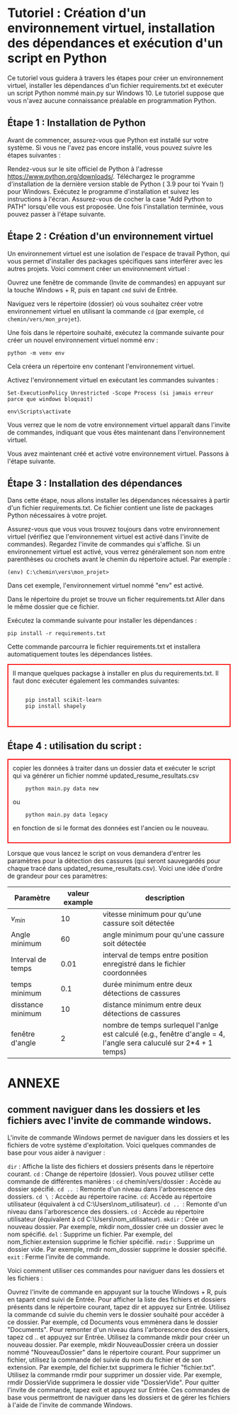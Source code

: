 # Tutoriel : Création d'un environnement virtuel, installation des dépendances et exécution d'un script en Python
Ce tutoriel vous guidera à travers les étapes pour créer un environnement virtuel,
installer les dépendances d'un fichier requirements.txt et exécuter un script Python nommé main.py sur Windows 10.
Le tutoriel suppose que vous n'avez aucune connaissance préalable en programmation Python.

## Étape 1 : Installation de Python
Avant de commencer, assurez-vous que Python est installé sur votre système.
Si vous ne l'avez pas encore installé, vous pouvez suivre les étapes suivantes :

Rendez-vous sur le site officiel de Python à l'adresse https://www.python.org/downloads/.
Téléchargez le programme d'installation de la dernière version stable de Python ( 3.9 pour toi Yvain !) pour Windows.
Exécutez le programme d'installation et suivez les instructions à l'écran.
Assurez-vous de cocher la case "Add Python to PATH" lorsqu'elle vous est proposée.
Une fois l'installation terminée, vous pouvez passer à l'étape suivante.

## Étape 2 : Création d'un environnement virtuel
Un environnement virtuel est une isolation de l'espace de travail Python,
qui vous permet d'installer des packages spécifiques sans interférer avec les autres projets.
Voici comment créer un environnement virtuel :

Ouvrez une fenêtre de commande (Invite de commandes) en appuyant sur la touche Windows + R,
puis en tapant `cmd` suivi de Entrée.

Naviguez vers le répertoire (dossier) où vous souhaitez créer votre environnement virtuel en utilisant la commande `cd` 
(par exemple, `cd chemin/vers/mon_projet`).

Une fois dans le répertoire souhaité,
exécutez la commande suivante pour créer un nouvel environnement virtuel nommé env :

```
python -m venv env
```
Cela créera un répertoire env contenant l'environnement virtuel.

Activez l'environnement virtuel en exécutant les commandes suivantes :

```
Set-ExecutionPolicy Unrestricted -Scope Process (si jamais erreur parce que windows bloquait)
```
```
env\Scripts\activate
```

Vous verrez que le nom de votre environnement virtuel apparaît dans l'invite de commandes,
indiquant que vous êtes maintenant dans l'environnement virtuel.

Vous avez maintenant créé et activé votre environnement virtuel. Passons à l'étape suivante.

## Étape 3 : Installation des dépendances
Dans cette étape, nous allons installer les dépendances nécessaires à partir d'un fichier requirements.txt. 
Ce fichier contient une liste de packages Python nécessaires à votre projet.

Assurez-vous que vous vous trouvez toujours dans votre environnement virtuel 
(vérifiez que l'environnement virtuel est activé dans l'invite de commandes).
Regardez l'invite de commandes qui s'affiche.
Si un environnement virtuel est activé,
vous verrez généralement son nom entre parenthèses ou crochets avant le chemin du répertoire actuel.
Par exemple :

```
(env) C:\chemin\vers\mon_projet>
```
Dans cet exemple, l'environnement virtuel nommé "env" est activé.

Dans le répertoire du projet se trouve un ficher requirements.txt
Aller dans le même dossier que ce fichier.

Exécutez la commande suivante pour installer les dépendances :

```
pip install -r requirements.txt
```

Cette commande parcourra le fichier requirements.txt et installera automatiquement toutes les dépendances listées.

<div style="border: 2px solid red; padding: 10px;">
    Il manque quelques packagse à installer en plus du requirements.txt. Il faut donc exécuter également les commandes suivantes:

```

    pip install scikit-learn
    pip install shapely
    
```

    
</div>


## Étape 4 : utilisation du script : 

<div style="border: 2px solid red; padding: 10px;">
copier les données à traiter dans un dossier data
et exécuter le script qui va générer un fichier nommé updated_resume_resultats.csv

```
    python main.py data new
```
ou 

```
    python main.py data legacy 
```
en fonction de si le format des données est l'ancien ou le nouveau. 
</div>

Lorsque que vous lancez le script on vous demandera d'entrer les paramètres pour la détection des cassures
(qui seront sauvegardés pour chaque tracé dans updated_resume_resultats.csv).
Voici une idée d'ordre de grandeur pour ces paramètres:

| Paramètre       | valeur example  | description     |
|-----------------|-----------------|-----------------|
| $v_{min}$       | 10             | vitesse minimum pour qu'une cassure soit détectée     |
| Angle minimum   | 60    | angle minimum pour qu'une cassure soit détectée |
| Interval de temps | 0.01    |  interval de temps entre position enregistré dans le fichier coordonnées |
| temps minimum | 0.1    | durée minimum entre deux détections de cassures  |
| disstance minimum | 10   | distance minimum entre deux détections de cassures |
| fenêtre d'angle | 2    |  nombre de temps surlequel l'anlge est calculé (e.g., fenêtre d'angle = 4, l'angle sera caluculé sur 2*4 + 1 temps) |



# ANNEXE
## comment naviguer dans les dossiers et les fichiers avec l'invite de commande windows.
L'invite de commande Windows permet de naviguer dans les dossiers et les fichiers de votre système d'exploitation.
Voici quelques commandes de base pour vous aider à naviguer :

`dir` : Affiche la liste des fichiers et dossiers présents dans le répertoire courant.
`cd` : Change de répertoire (dossier). Vous pouvez utiliser cette commande de différentes manières :
`cd` chemin/vers/dossier : Accède au dossier spécifié.
`cd .. `: Remonte d'un niveau dans l'arborescence des dossiers.
`cd \ `: Accède au répertoire racine.
`cd`: Accède au répertoire utilisateur (équivalent à cd C:\Users\nom_utilisateur).
`cd .. `: Remonte d'un niveau dans l'arborescence des dossiers.
`cd` : Accède au répertoire utilisateur (équivalent à cd C:\Users\nom_utilisateur).
`mkdir` : Crée un nouveau dossier. Par exemple, mkdir nom_dossier crée un dossier avec le nom spécifié.
`del` : Supprime un fichier. Par exemple, del nom_fichier.extension supprime le fichier spécifié.
`rmdir` : Supprime un dossier vide. Par exemple, rmdir nom_dossier supprime le dossier spécifié.
`exit` : Ferme l'invite de commande.

Voici comment utiliser ces commandes pour naviguer dans les dossiers et les fichiers :

Ouvrez l'invite de commande en appuyant sur la touche Windows + R, puis en tapant cmd suivi de Entrée.
Pour afficher la liste des fichiers et dossiers présents dans le répertoire courant, tapez dir et appuyez sur Entrée.
Utilisez la commande cd suivie du chemin vers le dossier souhaité pour accéder à ce dossier. Par exemple, cd Documents vous emmènera dans le dossier "Documents".
Pour remonter d'un niveau dans l'arborescence des dossiers, tapez cd .. et appuyez sur Entrée.
Utilisez la commande mkdir pour créer un nouveau dossier. Par exemple, mkdir NouveauDossier créera un dossier nommé "NouveauDossier" dans le répertoire courant.
Pour supprimer un fichier, utilisez la commande del suivie du nom du fichier et de son extension. Par exemple, del fichier.txt supprimera le fichier "fichier.txt".
Utilisez la commande rmdir pour supprimer un dossier vide. Par exemple, rmdir DossierVide supprimera le dossier vide "DossierVide".
Pour quitter l'invite de commande, tapez exit et appuyez sur Entrée.
Ces commandes de base vous permettront de naviguer dans les dossiers et de gérer les fichiers à l'aide de l'invite de commande Windows.
